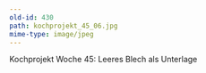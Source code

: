 ```yaml
---
old-id: 430
path: kochprojekt_45_06.jpg
mime-type: image/jpeg
---
```

Kochprojekt Woche 45:
Leeres Blech als Unterlage
